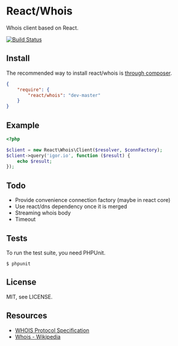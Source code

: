 # React/Whois

Whois client based on React.

[![Build Status](https://secure.travis-ci.org/reactphp/whois.png?branch=master)](http://travis-ci.org/reactphp/whois)

## Install

The recommended way to install react/whois is [through composer](http://getcomposer.org).

```JSON
{
    "require": {
        "react/whois": "dev-master"
    }
}
```

## Example

```php
<?php

$client = new React\Whois\Client($resolver, $connFactory);
$client->query('igor.io', function ($result) {
    echo $result;
});
```

## Todo

* Provide convenience connection factory (maybe in react core)
* Use react/dns dependency once it is merged
* Streaming whois body
* Timeout

## Tests

To run the test suite, you need PHPUnit.

    $ phpunit

## License

MIT, see LICENSE.

## Resources

* [WHOIS Protocol Specification](http://tools.ietf.org/html/rfc3912)
* [Whois - Wikipedia](http://en.wikipedia.org/wiki/Whois)
